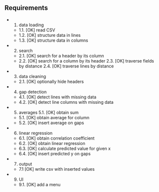 ## Requirements

- 1. data loading
  - 1.1. [OK] read CSV
  - 1.2. [OK] structure data in lines
  - 1.3. [OK] structure data in columns
- 2. search
  - 2.1. [OK] search for a header by its column
  - 2.2. [OK] search for a column by its header
    2.3. [OK] traverse fields by distance
    2.4. [OK] traverse lines by distance
- 3. data cleaning
  - 2.1. [OK] optionally hide headers
- 4. gap detection 
  - 4.1. [OK] detect lines with missing data
  - 4.2. [OK] detect line columns with missing data
- 5. averages
    5.1. [OK] obtain sum
  - 5.1. [OK] obtain average for column
  - 5.2. [OK] insert average on gaps
- 6. linear regression 
  - 6.1. [OK] obtain correlation coefficient
  - 6.2. [OK] obtain linear regression
  - 6.3. [OK] calculate predicted value for given x
  - 6.4. [OK] insert predicted y on gaps
- 7. output
  - 7.1 [OK] write csv with inserted values
- 9. UI
  - 9.1. [OK] add a menu
